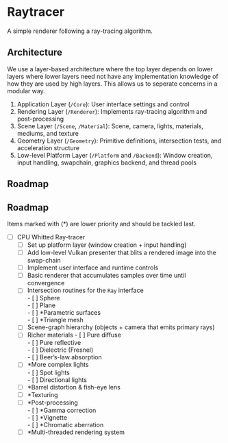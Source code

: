 # Raytracer

A simple renderer following a ray-tracing algorithm.

## Architecture
We use a layer-based architecture where the top layer depends on lower layers where lower layers need not have any implementation knowledge of how they are used by high layers. This allows us to seperate concerns in a modular way.

1. Application Layer (`/Core`): User interface settings and control
2. Rendering Layer (`/Renderer`): Implements ray-tracing algorithm and post-processing
3. Scene Layer (`/Scene`, `/Material`): Scene, camera, lights, materials, mediums, and texture
4. Geometry Layer (`/Geometry`): Primitive definitions, intersection tests, and acceleration structure
5. Low-level Platform Layer (`/Platform` and `/Backend`): Window creation, input handling, swapchain, graphics backend, and thread pools

## Roadmap

## Roadmap

Items marked with (*) are lower priority and should be tackled last.

- [ ] CPU Whitted Ray-tracer
  - [ ] Set up platform layer (window creation + input handling)
  - [ ] Add low-level Vulkan presenter that blits a rendered image into the swap-chain
  - [ ] Implement user interface and runtime controls
  - [ ] Basic renderer that accumulates samples over time until convergence
  - [ ] Intersection routines for the `Ray` interface  
        - [ ] Sphere  
        - [ ] Plane  
        - [ ] *Parametric surfaces  
        - [ ] *Triangle mesh
  - [ ] Scene-graph hierarchy (objects + camera that emits primary rays)
  - [ ] Richer materials
        - [ ] Pure diffuse  
        - [ ] Pure reflective  
        - [ ] Dielectric (Fresnel)  
        - [ ] Beer’s-law absorption
  - [ ] *More complex lights  
        - [ ] Spot lights  
        - [ ] Directional lights
  - [ ] *Barrel distortion & fish-eye lens
  - [ ] *Texturing
  - [ ] *Post-processing  
        - [ ] *Gamma correction  
        - [ ] *Vignette  
        - [ ] *Chromatic aberration
  - [ ] *Multi-threaded rendering system
